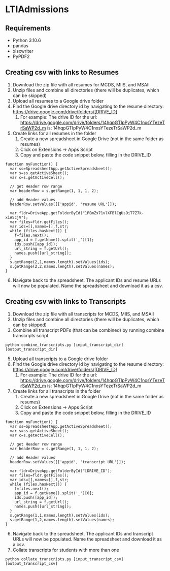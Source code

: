 # LTIAdmissions

## Requirements
- Python 3.10.6
- pandas
- xlsxwriter
- PyPDF2

## Creating csv with links to Resumes
1. Download the zip file with all resumes for MCDS, MIIS, and MSAII
2. Unzip files and combine all directories (there will be duplicates, which can be skipped)
3. Upload all resumes to a Google drive folder
4. Find the Google drive directory id by navigating to the resume directory: https://drive.google.com/drive/folders/[DRIVE_ID]
    1. For example: The drive ID for the url: https://drive.google.com/drive/folders/14hqpGTIpPyW4C1nxsYTezeTrSaWP2d_m is: 14hqpGTIpPyW4C1nxsYTezeTrSaWP2d_m
5. Create links for all resumes in the folder
    1. Create a new spreadsheet in Google Drive (not in the same folder as resumes)
    2. Click on Extensions -> Apps Script
    3. Copy and paste the code snippet below, filling in the DRIVE_ID
```
function myFunction() {
  var ss=SpreadsheetApp.getActiveSpreadsheet();
  var s=ss.getActiveSheet();
  var c=s.getActiveCell();

  // get Header row range
  var headerRow = s.getRange(1, 1, 1, 2);

  // add Header values
  headerRow.setValues([['appid', 'resume URL']]);
  
  var fldr=DriveApp.getFolderById("1PBmZx71vlXFBlCgUs9iT7Z7k-xiA5cjV");
  var files=fldr.getFiles();
  var ids=[],names=[],f,str;
  while (files.hasNext()) {
    f=files.next();
    app_id = f.getName().split('_')[1];
    ids.push([app_id]);
    url_string = f.getUrl();
    names.push([url_string]);
  }
  s.getRange(2,1,names.length).setValues(ids);
  s.getRange(2,2,names.length).setValues(names);
}
```
6. Navigate back to the spreadsheet.  The applicant IDs and resume URLs will now be populated.  Name the spreadsheet and download it as a csv.

## Creating csv with links to Transcripts
1. Download the zip file with all transcripts for MCDS, MIIS, and MSAII
2. Unzip files and combine all directories (there will be duplicates, which can be skipped)
3. Combine all transcript PDFs (that can be combined) by running combine transcripts script
```
python combine_transcripts.py [input_transcript_dir] [output_transcript_dir]
```
5. Upload all transcripts to a Google drive folder
6. Find the Google drive directory id by navigating to the resume directory: https://drive.google.com/drive/folders/[DRIVE_ID]
    1. For example: The drive ID for the url: https://drive.google.com/drive/folders/14hqpGTIpPyW4C1nxsYTezeTrSaWP2d_m is: 14hqpGTIpPyW4C1nxsYTezeTrSaWP2d_m
7. Create links for all transcripts in the folder
    1. Create a new spreadsheet in Google Drive (not in the same folder as resumes)
    2. Click on Extensions -> Apps Script
    3. Copy and paste the code snippet below, filling in the DRIVE_ID
```
function myFunction() {
  var ss=SpreadsheetApp.getActiveSpreadsheet();
  var s=ss.getActiveSheet();
  var c=s.getActiveCell();

  // get Header row range
  var headerRow = s.getRange(1, 1, 1, 2);

  // add Header values
  headerRow.setValues([['appid', 'transcript URL']]);

  var fldr=DriveApp.getFolderById("[DRIVE_ID");
  var files=fldr.getFiles();
  var ids=[],names=[],f,str;
  while (files.hasNext()) {
    f=files.next();
    app_id = f.getName().split('_')[0];
    ids.push([app_id]);
    url_string = f.getUrl();
    names.push([url_string]);
  }
  s.getRange(1,1,names.length).setValues(ids);
  s.getRange(1,2,names.length).setValues(names);
}
```
6. Navigate back to the spreadsheet.  The applicant IDs and transcript URLs will now be populated.  Name the spreadsheet and download it as a csv.
7. Collate transcripts for students with more than one
```
python collate_transcripts.py [input_transcript_csv] [output_transcript_csv] 

